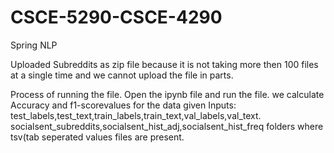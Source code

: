 # CSCE-5290-CSCE-4290
Spring NLP



Uploaded Subreddits as zip file because it is not taking more then 100 files at a single time and we cannot upload the file in parts.


Process of running the file.
Open the ipynb file and run the file.
we calculate Accuracy and f1-scorevalues for the data given
Inputs:
test_labels,test_text,train_labels,train_text,val_labels,val_text.
socialsent_subreddits,socialsent_hist_adj,socialsent_hist_freq folders where tsv(tab seperated values files are present.
